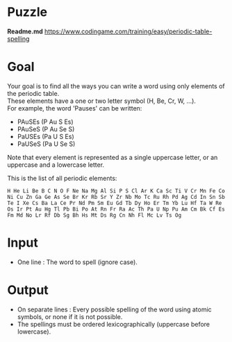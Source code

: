 # Puzzle
**Readme.md** https://www.codingame.com/training/easy/periodic-table-spelling

# Goal
Your goal is to find all the ways you can write a word using only elements of the periodic table.  
These elements have a one or two letter symbol (H, Be, Cr, W, ...).  
For example, the word 'Pauses' can be written:  
- PAuSEs (P Au S Es)
- PAuSeS (P Au Se S)
- PaUSEs (Pa U S Es)
- PaUSeS (Pa U Se S)

Note that every element is represented as a single uppercase letter, or an uppercase and a lowercase letter.

This is the list of all periodic elements:
```
H He Li Be B C N O F Ne Na Mg Al Si P S Cl Ar K Ca Sc Ti V Cr Mn Fe Co Ni Cu Zn Ga Ge As Se Br Kr Rb Sr Y Zr Nb Mo Tc Ru Rh Pd Ag Cd In Sn Sb Te I Xe Cs Ba La Ce Pr Nd Pm Sm Eu Gd Tb Dy Ho Er Tm Yb Lu Hf Ta W Re 
Os Ir Pt Au Hg Tl Pb Bi Po At Rn Fr Ra Ac Th Pa U Np Pu Am Cm Bk Cf Es Fm Md No Lr Rf Db Sg Bh Hs Mt Ds Rg Cn Nh Fl Mc Lv Ts Og
```

# Input
* One line : The word to spell (ignore case).

# Output
* On separate lines : Every possible spelling of the word using atomic symbols, or none if it is not possible.
* The spellings must be ordered lexicographically (uppercase before lowercase).
